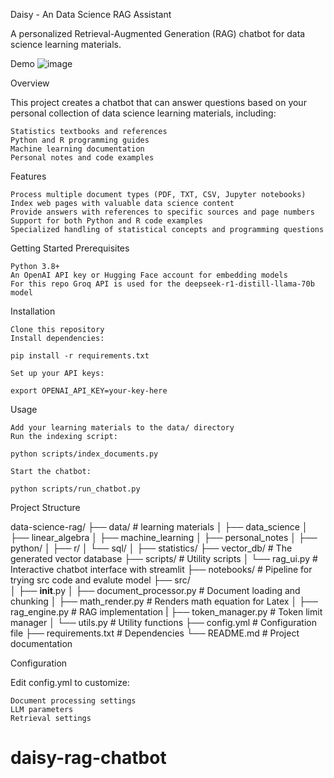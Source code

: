 Daisy - An Data Science RAG Assistant

A personalized Retrieval-Augmented Generation (RAG) chatbot for data science learning materials.

Demo
![image](https://github.com/user-attachments/assets/74b961c0-eb1f-426a-bffe-49c95da5d28d)


Overview

This project creates a chatbot that can answer questions based on your personal collection of data science learning materials, including:

    Statistics textbooks and references
    Python and R programming guides
    Machine learning documentation
    Personal notes and code examples

Features

    Process multiple document types (PDF, TXT, CSV, Jupyter notebooks)
    Index web pages with valuable data science content
    Provide answers with references to specific sources and page numbers
    Support for both Python and R code examples
    Specialized handling of statistical concepts and programming questions

Getting Started
Prerequisites

    Python 3.8+
    An OpenAI API key or Hugging Face account for embedding models
    For this repo Groq API is used for the deepseek-r1-distill-llama-70b model

Installation

    Clone this repository
    Install dependencies:

    pip install -r requirements.txt

    Set up your API keys:

    export OPENAI_API_KEY=your-key-here

Usage

    Add your learning materials to the data/ directory
    Run the indexing script:

    python scripts/index_documents.py

    Start the chatbot:

    python scripts/run_chatbot.py

Project Structure

data-science-rag/
├── data/                      # learning materials
│   ├── data_science
│   ├── linear_algebra
│   ├── machine_learning
│   ├── personal_notes
│   ├── python/
│   ├── r/
│   └── sql/
│   ├── statistics/
├── vector_db/                 # The generated vector database
├── scripts/                   # Utility scripts
│   └── rag_ui.py              # Interactive chatbot interface with streamlit
├── notebooks/                 # Pipeline for trying src code and evalute model
├── src/                       
│   ├── __init__.py
│   ├── document_processor.py  # Document loading and chunking
│   ├── math_render.py         # Renders math equation for Latex
│   ├── rag_engine.py          # RAG implementation
|   ├── token_manager.py       # Token limit manager
│   └── utils.py               # Utility functions
├── config.yml                 # Configuration file
├── requirements.txt           # Dependencies
└── README.md                  # Project documentation

Configuration

Edit config.yml to customize:

    Document processing settings
    LLM parameters
    Retrieval settings


# daisy-rag-chatbot
